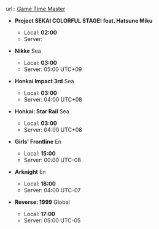 url:: [Game Time Master](https://cicerakes.github.io/Game-Time-Master/)


- **Project SEKAI COLORFUL STAGE! feat. Hatsune Miku**
	- Local: **02:00**
	- Server:

- **Nikke** Sea
	- Local: **03:00**
	- Server: 05:00 UTC+09

- **Honkai Impact 3rd** Sea
	- Local: **03:00**
	- Server: 04:00 UTC+08
- **Honkai: Star Rail** Sea
	- Local: **03:00**
	- Server: 04:00 UTC+08

- **Girls' Frontline** En
	- Local: **15:00**
	- Server: 00:00 UTC-08

- **Arknight** En
	- Local: **18:00**
	- Server: 04:00 UTC-07

- **Reverse: 1999** Global
	- Local: **17:00**
	- Server: 05:00 UTC-05




